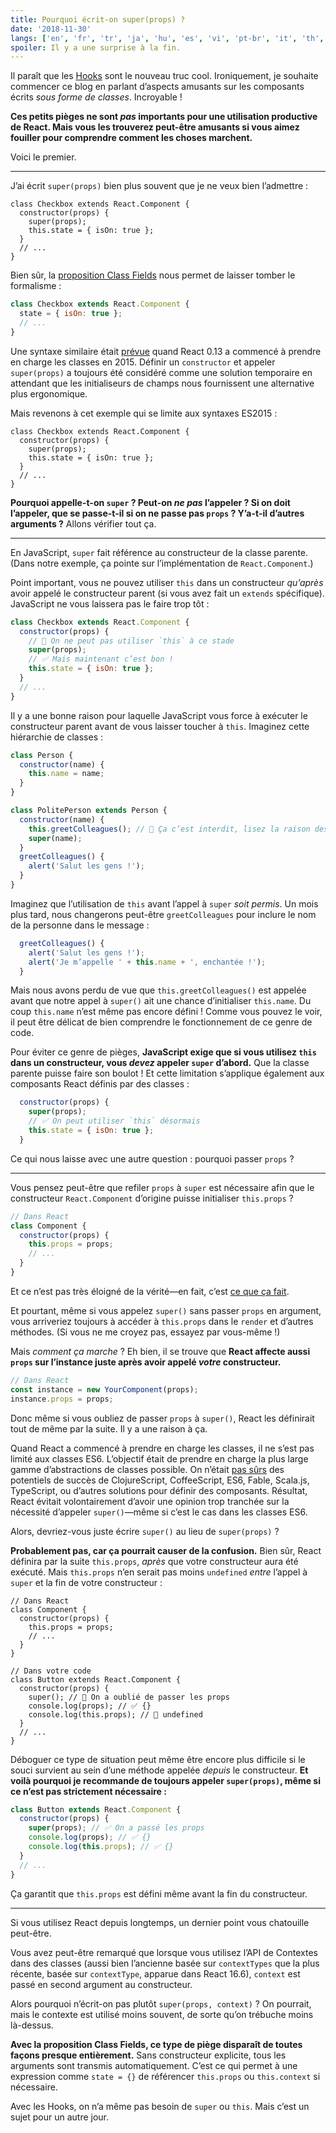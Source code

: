 ```yaml
---
title: Pourquoi écrit-on super(props) ?
date: '2018-11-30'
langs: ['en', 'fr', 'tr', 'ja', 'hu', 'es', 'vi', 'pt-br', 'it', 'th', 'ru']
spoiler: Il y a une surprise à la fin.
---
```


Il paraît que les [Hooks](https://reactjs.org/docs/hooks-intro.html) sont le nouveau truc cool. Ironiquement, je souhaite commencer ce blog en parlant d’aspects amusants sur les composants écrits _sous forme de classes_. Incroyable !

**Ces petits pièges ne sont _pas_ importants pour une utilisation productive de React. Mais vous les trouverez peut-être amusants si vous aimez fouiller pour comprendre comment les choses marchent.**

Voici le premier.

---

J’ai écrit `super(props)` bien plus souvent que je ne veux bien l’admettre :

```jsx{3}
class Checkbox extends React.Component {
  constructor(props) {
    super(props);
    this.state = { isOn: true };
  }
  // ...
}
```

Bien sûr, la [proposition Class Fields](https://github.com/tc39/proposal-class-fields) nous permet de laisser tomber le formalisme :

```jsx
class Checkbox extends React.Component {
  state = { isOn: true };
  // ...
}
```

Une syntaxe similaire était [prévue](https://reactjs.org/blog/2015/01/27/react-v0.13.0-beta-1.html#es7-property-initializers) quand React 0.13 a commencé à prendre en charge les classes en 2015. Définir un `constructor` et appeler `super(props)` a toujours été considéré comme une solution temporaire en attendant que les initialiseurs de champs nous fournissent une alternative plus ergonomique.

Mais revenons à cet exemple qui se limite aux syntaxes ES2015 :

```jsx{3}
class Checkbox extends React.Component {
  constructor(props) {
    super(props);
    this.state = { isOn: true };
  }
  // ...
}
```

**Pourquoi appelle-t-on `super` ? Peut-on _ne pas_ l’appeler ? Si on doit l’appeler, que se passe-t-il si on ne passe pas `props` ? Y’a-t-il d’autres arguments ?** Allons vérifier tout ça.

---

En JavaScript, `super` fait référence au constructeur de la classe parente. (Dans notre exemple, ça pointe sur l’implémentation de `React.Component`.)

Point important, vous ne pouvez utiliser `this` dans un constructeur _qu’après_ avoir appelé le constructeur parent (si vous avez fait un `extends` spécifique). JavaScript ne vous laissera pas le faire trop tôt :

```jsx
class Checkbox extends React.Component {
  constructor(props) {
    // 🔴 On ne peut pas utiliser `this` à ce stade
    super(props);
    // ✅ Mais maintenant c’est bon !
    this.state = { isOn: true };
  }
  // ...
}
```

Il y a une bonne raison pour laquelle JavaScript vous force à exécuter le constructeur parent avant de vous laisser toucher à `this`. Imaginez cette hiérarchie de classes :

```jsx
class Person {
  constructor(name) {
    this.name = name;
  }
}

class PolitePerson extends Person {
  constructor(name) {
    this.greetColleagues(); // 🔴 Ça c’est interdit, lisez la raison dessous
    super(name);
  }
  greetColleagues() {
    alert('Salut les gens !');
  }
}
```

Imaginez que l’utilisation de `this` avant l’appel à `super` _soit permis_. Un mois plus tard, nous changerons peut-être `greetColleagues` pour inclure le nom de la personne dans le message :

```jsx
  greetColleagues() {
    alert('Salut les gens !');
    alert('Je m’appelle ' + this.name + ', enchantée !');
  }
```

Mais nous avons perdu de vue que `this.greetColleagues()` est appelée avant que notre appel à `super()` ait une chance d’initialiser `this.name`. Du coup `this.name` n’est même pas encore défini ! Comme vous pouvez le voir, il peut être délicat de bien comprendre le fonctionnement de ce genre de code.

Pour éviter ce genre de pièges, **JavaScript exige que si vous utilisez `this` dans un constructeur, vous _devez_ appeler `super` d’abord.** Que la classe parente puisse faire son boulot ! Et cette limitation s’applique également aux composants React définis par des classes :

```jsx
  constructor(props) {
    super(props);
    // ✅ On peut utiliser `this` désormais
    this.state = { isOn: true };
  }
```

Ce qui nous laisse avec une autre question : pourquoi passer `props` ?

---

Vous pensez peut-être que refiler `props` à `super` est nécessaire afin que le constructeur `React.Component` d’origine puisse initialiser `this.props` ?

```jsx
// Dans React
class Component {
  constructor(props) {
    this.props = props;
    // ...
  }
}
```

Et ce n’est pas très éloigné de la vérité—en fait, c’est [ce que ça fait](https://github.com/facebook/react/blob/1d25aa5787d4e19704c049c3cfa985d3b5190e0d/packages/react/src/ReactBaseClasses.js#L22).

Et pourtant, même si vous appelez `super()` sans passer `props` en argument, vous arriveriez toujours à accéder à `this.props` dans le `render` et d’autres méthodes. (Si vous ne me croyez pas, essayez par vous-même !)

Mais *comment ça marche* ? Eh bien, il se trouve que **React affecte aussi `props` sur l’instance juste après avoir appelé _votre_ constructeur.**

```jsx
// Dans React
const instance = new YourComponent(props);
instance.props = props;
```

Donc même si vous oubliez de passer `props` à `super()`, React les définirait tout de même par la suite. Il y a une raison à ça.

Quand React a commencé à prendre en charge les classes, il ne s’est pas limité aux classes ES6. L’objectif était de prendre en charge la plus large gamme d’abstractions de classes possible. On n’était [pas sûrs](https://reactjs.org/blog/2015/01/27/react-v0.13.0-beta-1.html#other-languages) des potentiels de succès de ClojureScript, CoffeeScript, ES6, Fable, Scala.js, TypeScript, ou d’autres solutions pour définir des composants. Résultat, React évitait volontairement d’avoir une opinion trop tranchée sur la nécessité d’appeler `super()`—même si c’est le cas dans les classes ES6.

Alors, devriez-vous juste écrire `super()` au lieu de `super(props)` ?

**Probablement pas, car ça pourrait causer de la confusion.** Bien sûr, React définira par la suite `this.props`, _après_ que votre constructeur aura été exécuté. Mais `this.props` n’en serait pas moins `undefined` _entre_ l’appel à `super` et la fin de votre constructeur :

```jsx{14}
// Dans React
class Component {
  constructor(props) {
    this.props = props;
    // ...
  }
}

// Dans votre code
class Button extends React.Component {
  constructor(props) {
    super(); // 😬 On a oublié de passer les props
    console.log(props); // ✅ {}
    console.log(this.props); // 😬 undefined
  }
  // ...
}
```

Déboguer ce type de situation peut même être encore plus difficile si le souci survient au sein d’une méthode appelée _depuis_ le constructeur. **Et voilà pourquoi je recommande de toujours appeler `super(props)`, même si ce n’est pas strictement nécessaire :**

```jsx
class Button extends React.Component {
  constructor(props) {
    super(props); // ✅ On a passé les props
    console.log(props); // ✅ {}
    console.log(this.props); // ✅ {}
  }
  // ...
}
```

Ça garantit que `this.props` est défini même avant la fin du constructeur.

---

Si vous utilisez React depuis longtemps, un dernier point vous chatouille peut-être.

Vous avez peut-être remarqué que lorsque vous utilisez l’API de Contextes dans des classes (aussi bien l’ancienne basée sur `contextTypes` que la plus récente, basée sur `contextType`, apparue dans React 16.6), `context` est passé en second argument au constructeur.

Alors pourquoi n’écrit-on pas plutôt `super(props, context)` ? On pourrait, mais le contexte est utilisé moins souvent, de sorte qu’on trébuche moins là-dessus.

**Avec la proposition Class Fields, ce type de piège disparaît de toutes façons presque entièrement.** Sans constructeur explicite, tous les arguments sont transmis automatiquement. C’est ce qui permet à une expression comme `state = {}` de référencer `this.props` ou `this.context` si nécessaire.

Avec les Hooks, on n’a même pas besoin de `super` ou `this`. Mais c’est un sujet pour un autre jour.
